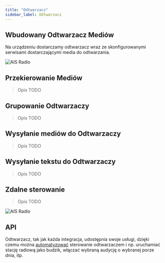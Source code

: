 ```yaml
---
title: "Odtwarzacz"
sidebar_label: Odtwarzacz
---
```


## Wbudowany Odtwarzacz Mediów

Na urządzeniu dostarczamy odtwarzacz wraz ze skonfigurowanymi serwisami dostarczającymi media do odtwarzania.

![AIS Radio](/AIS-docs/img/en/frontend/ais_exo_player.png)

## Przekierowanie Mediów

> Opis TODO


## Grupowanie Odtwarzaczy

> Opis TODO

## Wysyłanie mediów do Odtwarzaczy

> Opis TODO

## Wysyłanie tekstu do Odtwarzaczy

> Opis TODO

## Zdalne sterowanie

> Opis TODO

![AIS Radio](/AIS-docs/img/en/frontend/ais_exo_mobile.png)

## API

Odtwarzacz, tak jak każda integracja, udostępnia swoje usługi, dzięki czemu można [automatyzować](/AIS-docs/docs/en/next/ais_bramka_automation.html) sterowanie odtwarzaczem i np. uruchamiać stację radiową jako budzik, włączać wybraną audycję o wybranej porze dnia, itp.
